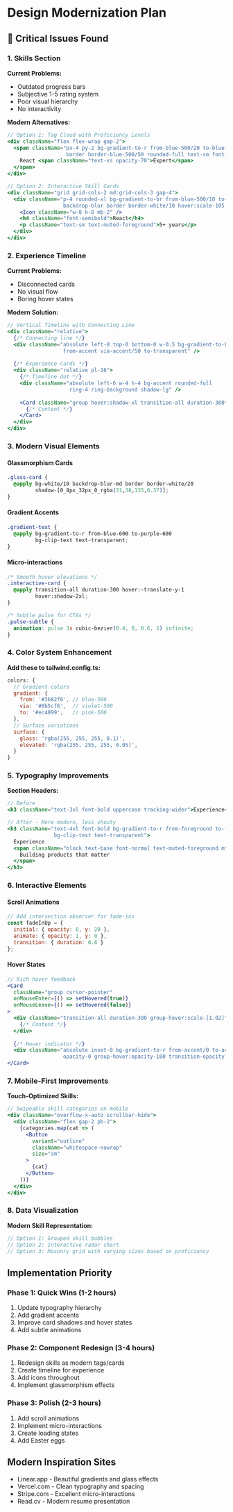 # Design Modernization Plan

## 🎨 Critical Issues Found

### 1. Skills Section
**Current Problems:**
- Outdated progress bars
- Subjective 1-5 rating system
- Poor visual hierarchy
- No interactivity

**Modern Alternatives:**
```jsx
// Option 1: Tag Cloud with Proficiency Levels
<div className="flex flex-wrap gap-2">
  <span className="px-4 py-2 bg-gradient-to-r from-blue-500/20 to-blue-600/20 
                   border border-blue-500/50 rounded-full text-sm font-medium">
    React <span className="text-xs opacity-70">Expert</span>
  </span>
</div>

// Option 2: Interactive Skill Cards
<div className="grid grid-cols-2 md:grid-cols-3 gap-4">
  <div className="p-4 rounded-xl bg-gradient-to-br from-blue-500/10 to-purple-500/10 
                  backdrop-blur border border-white/10 hover:scale-105 transition-all">
    <Icon className="w-8 h-8 mb-2" />
    <h4 className="font-semibold">React</h4>
    <p className="text-sm text-muted-foreground">5+ years</p>
  </div>
</div>
```

### 2. Experience Timeline
**Current Problems:**
- Disconnected cards
- No visual flow
- Boring hover states

**Modern Solution:**
```jsx
// Vertical Timeline with Connecting Line
<div className="relative">
  {/* Connecting line */}
  <div className="absolute left-8 top-0 bottom-0 w-0.5 bg-gradient-to-b 
                  from-accent via-accent/50 to-transparent" />
  
  {/* Experience cards */}
  <div className="relative pl-16">
    {/* Timeline dot */}
    <div className="absolute left-6 w-4 h-4 bg-accent rounded-full 
                    ring-4 ring-background shadow-lg" />
    
    <Card className="group hover:shadow-xl transition-all duration-300">
      {/* Content */}
    </Card>
  </div>
</div>
```

### 3. Modern Visual Elements

#### Glassmorphism Cards
```css
.glass-card {
  @apply bg-white/10 backdrop-blur-md border border-white/20 
         shadow-[0_8px_32px_0_rgba(31,38,135,0.37)];
}
```

#### Gradient Accents
```css
.gradient-text {
  @apply bg-gradient-to-r from-blue-600 to-purple-600 
         bg-clip-text text-transparent;
}
```

#### Micro-interactions
```css
/* Smooth hover elevations */
.interactive-card {
  @apply transition-all duration-300 hover:-translate-y-1 
         hover:shadow-2xl;
}

/* Subtle pulse for CTAs */
.pulse-subtle {
  animation: pulse 3s cubic-bezier(0.4, 0, 0.6, 1) infinite;
}
```

### 4. Color System Enhancement

**Add these to tailwind.config.ts:**
```js
colors: {
  // Gradient colors
  gradient: {
    from: '#3b82f6', // blue-500
    via: '#8b5cf6',  // violet-500
    to: '#ec4899',   // pink-500
  },
  // Surface variations
  surface: {
    glass: 'rgba(255, 255, 255, 0.1)',
    elevated: 'rgba(255, 255, 255, 0.05)',
  }
}
```

### 5. Typography Improvements

**Section Headers:**
```jsx
// Before
<h3 className="text-3xl font-bold uppercase tracking-wider">Experience</h3>

// After - More modern, less shouty
<h3 className="text-4xl font-bold bg-gradient-to-r from-foreground to-foreground/70 
               bg-clip-text text-transparent">
  Experience
  <span className="block text-base font-normal text-muted-foreground mt-2">
    Building products that matter
  </span>
</h3>
```

### 6. Interactive Elements

#### Scroll Animations
```jsx
// Add intersection observer for fade-ins
const fadeInUp = {
  initial: { opacity: 0, y: 20 },
  animate: { opacity: 1, y: 0 },
  transition: { duration: 0.6 }
};
```

#### Hover States
```jsx
// Rich hover feedback
<Card 
  className="group cursor-pointer"
  onMouseEnter={() => setHovered(true)}
  onMouseLeave={() => setHovered(false)}
>
  <div className="transition-all duration-300 group-hover:scale-[1.02]">
    {/* Content */}
  </div>
  
  {/* Hover indicator */}
  <div className="absolute inset-0 bg-gradient-to-r from-accent/0 to-accent/5 
                  opacity-0 group-hover:opacity-100 transition-opacity rounded-lg" />
</Card>
```

### 7. Mobile-First Improvements

**Touch-Optimized Skills:**
```jsx
// Swipeable skill categories on mobile
<div className="overflow-x-auto scrollbar-hide">
  <div className="flex gap-2 pb-2">
    {categories.map(cat => (
      <Button 
        variant="outline" 
        className="whitespace-nowrap"
        size="sm"
      >
        {cat}
      </Button>
    ))}
  </div>
</div>
```

### 8. Data Visualization

**Modern Skill Representation:**
```jsx
// Option 1: Grouped skill bubbles
// Option 2: Interactive radar chart
// Option 3: Masonry grid with varying sizes based on proficiency
```

## Implementation Priority

### Phase 1: Quick Wins (1-2 hours)
1. Update typography hierarchy
2. Add gradient accents
3. Improve card shadows and hover states
4. Add subtle animations

### Phase 2: Component Redesign (3-4 hours)
1. Redesign skills as modern tags/cards
2. Create timeline for experience
3. Add icons throughout
4. Implement glassmorphism effects

### Phase 3: Polish (2-3 hours)
1. Add scroll animations
2. Implement micro-interactions
3. Create loading states
4. Add Easter eggs

## Modern Inspiration Sites
- Linear.app - Beautiful gradients and glass effects
- Vercel.com - Clean typography and spacing
- Stripe.com - Excellent micro-interactions
- Read.cv - Modern resume presentation